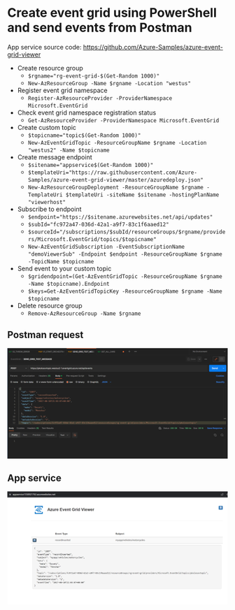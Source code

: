 ﻿# Create event grid using PowerShell and send events from Postman

App service source code: https://github.com/Azure-Samples/azure-event-grid-viewer

- Create resource group
    - `$rgname="rg-event-grid-$(Get-Random 1000)"`
    - `New-AzResourceGroup -Name $rgname -Location "westus"`
- Register event grid namespace
    - `Register-AzResourceProvider -ProviderNamespace Microsoft.EventGrid`
- Check event grid namespace registration status
    - `Get-AzResourceProvider -ProviderNamespace Microsoft.EventGrid`
- Create custom topic
    - `$topicname="topic$(Get-Random 1000)"`
    - `New-AzEventGridTopic -ResourceGroupName $rgname -Location "westus2" -Name $topicname`
- Create message endpoint
    - `$sitename="appservice$(Get-Random 1000)"`
    - `$templateUri="https://raw.githubusercontent.com/Azure-Samples/azure-event-grid-viewer/master/azuredeploy.json"`
    - `New-AzResourceGroupDeployment -ResourceGroupName $rgname -TemplateUri $templateUri -siteName $sitename -hostingPlanName "viewerhost"`
- Subscribe to endpoint
    - `$endpoint="https://$sitename.azurewebsites.net/api/updates"`
    - `$subId="fc972a47-036d-42a1-a9f7-83c1f6aaed12"`
    - `$sourceId="/subscriptions/$subId/resourceGroups/$rgname/providers/Microsoft.EventGrid/topics/$topicname"`
    - `New-AzEventGridSubscription -EventSubscriptionName "demoViewerSub" -Endpoint $endpoint -ResourceGroupName $rgname -TopicName $topicname`
- Send event to your custom topic
    - `$gridendpoint=(Get-AzEventGridTopic -ResourceGroupName $rgname -Name $topicname).Endpoint`
    - `$keys=Get-AzEventGridTopicKey -ResourceGroupName $rgname -Name $topicname`
- Delete resource group
    - `Remove-AzResourceGroup -Name $rgname`

## Postman request

![postman_request](./event_grid/01_event_grid_postman.PNG)

## App service

![app_service](./event_grid/02_event_grid_receiver.PNG)